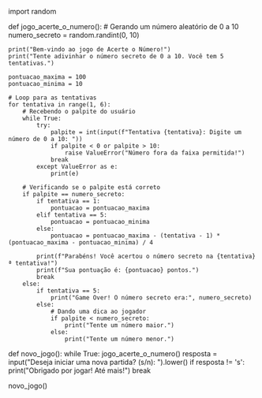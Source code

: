 import random

def jogo_acerte_o_numero():
    # Gerando um número aleatório de 0 a 10
    numero_secreto = random.randint(0, 10)

    print("Bem-vindo ao jogo de Acerte o Número!")
    print("Tente adivinhar o número secreto de 0 a 10. Você tem 5 tentativas.")

    pontuacao_maxima = 100
    pontuacao_minima = 10

    # Loop para as tentativas
    for tentativa in range(1, 6):
        # Recebendo o palpite do usuário
        while True:
            try:
                palpite = int(input(f"Tentativa {tentativa}: Digite um número de 0 a 10: "))
                if palpite < 0 or palpite > 10:
                    raise ValueError("Número fora da faixa permitida!")
                break
            except ValueError as e:
                print(e)

        # Verificando se o palpite está correto
        if palpite == numero_secreto:
            if tentativa == 1:
                pontuacao = pontuacao_maxima
            elif tentativa == 5:
                pontuacao = pontuacao_minima
            else:
                pontuacao = pontuacao_maxima - (tentativa - 1) * (pontuacao_maxima - pontuacao_minima) / 4

            print(f"Parabéns! Você acertou o número secreto na {tentativa}ª tentativa!")
            print(f"Sua pontuação é: {pontuacao} pontos.")
            break
        else:
            if tentativa == 5:
                print("Game Over! O número secreto era:", numero_secreto)
            else:
                # Dando uma dica ao jogador
                if palpite < numero_secreto:
                    print("Tente um número maior.")
                else:
                    print("Tente um número menor.")

def novo_jogo():
    while True:
        jogo_acerte_o_numero()
        resposta = input("Deseja iniciar uma nova partida? (s/n): ").lower()
        if resposta != 's':
            print("Obrigado por jogar! Até mais!")
            break

novo_jogo()
